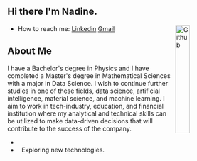 ## Hi there I'm Nadine.
<img width="25%" align="right" alt="Github"
src="https://user-images.githubusercontent.com/48678280/88862734-4903af80-d201-11ea-968
b-9c939d88a37c.gif" />
- How to reach me: [Linkedin](https://www.linkedin.com/in/nadine-yizere-2673b224b/) [Gmail](nadine764yzere@gmail.com)
<img src="https://komarev.com/ghpvc/?username=gpy1234&style=flat-square&color=blue"
alt=""/>
## About Me
I have a Bachelor's degree in Physics and I have completed a Master's degree in Mathematical Sciences with a major in Data Science. I wish to continue further studies in one of these fields, data science, artificial intelligence, material science, and machine learning. I aim to work in tech-industry, education, and financial institution where my analytical and technical skills can be utilized to make data-driven decisions that will contribute to the success of the company.
- &nbsp;
- &nbsp; Exploring new technologies.
<!--
